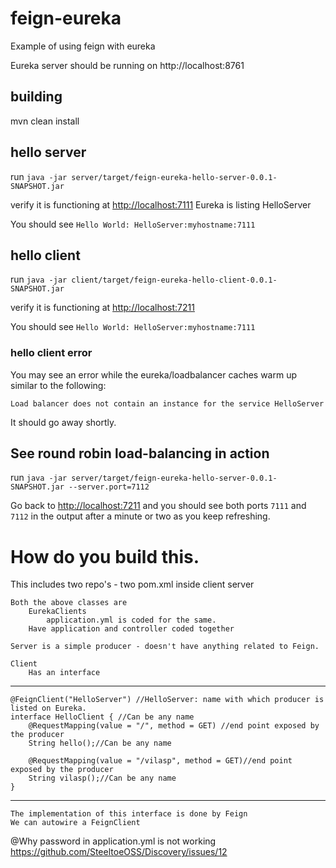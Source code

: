 # feign-eureka
Example of using feign with eureka

Eureka server should be running on http://localhost:8761

## building

mvn clean install

## hello server

run `java -jar server/target/feign-eureka-hello-server-0.0.1-SNAPSHOT.jar`

verify 
	it is functioning at 
		[http://localhost:7111](http://localhost:7111)
	Eureka is listing
		HelloServer
		
You should see `Hello World: HelloServer:myhostname:7111`

## hello client

run `java -jar client/target/feign-eureka-hello-client-0.0.1-SNAPSHOT.jar`

verify it is functioning at [http://localhost:7211](http://localhost:7211)

You should see `Hello World: HelloServer:myhostname:7111`

### hello client error

You may see an error while the eureka/loadbalancer caches warm up similar to the following:

    Load balancer does not contain an instance for the service HelloServer

It should go away shortly.

## See round robin load-balancing in action

run `java -jar server/target/feign-eureka-hello-server-0.0.1-SNAPSHOT.jar --server.port=7112`

Go back to [http://localhost:7211](http://localhost:7211) and you should see both ports `7111` and `7112` in the output after a minute or two as you keep refreshing.


# How do you build this.
This includes two repo's - two pom.xml inside
	client
	server
	
	Both the above classes are 
		EurekaClients
			application.yml is coded for the same.
		Have application and controller coded together
		
	Server is a simple producer - doesn't have anything related to Feign.
	
	Client
		Has an interface
-----------------------		
	@FeignClient("HelloServer") //HelloServer: name with which producer is listed on Eureka.
	interface HelloClient { //Can be any name
		@RequestMapping(value = "/", method = GET) //end point exposed by the producer
		String hello();//Can be any name
		
		@RequestMapping(value = "/vilasp", method = GET)//end point exposed by the producer
		String vilasp();//Can be any name
	}
-----------------------	
			
	The implementation of this interface is done by Feign
	We can autowire a FeignClient 
	
@Why password in application.yml is not working
	https://github.com/SteeltoeOSS/Discovery/issues/12
